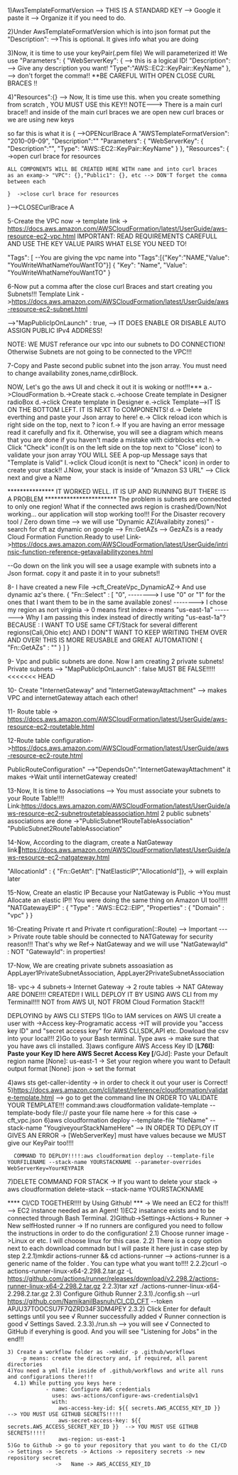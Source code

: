 1)AwsTemplateFormatVersion --> THIS IS A STANDARD KEY --> Google it paste it --> Organize it if you need to do.

2)Under AwsTemplateFormatVersion which is into json format put the "Description": -->This is optional. It gives info what you are doing

3)Now, it is time to use your keyPair(.pem file) We will parameterized it! We use "Parameters": { "WebServerKey": { --> this is a logical ID! "Description": --> Give any description you want! "Type":"AWS::EC2::KeyPair::KeyName" }, --> don't forget the comma!! **BE CAREFUL WITH OPEN CLOSE CURL BRACES !!

4)"Resources":{} --> Now, It is time use this. when you create something from scratch , YOU MUST USE this KEY!! NOTE---> There is a main curl brace!! and inside of the main curl braces we are open new curl braces or we are using new keys

so far this is what it is { -->OPENcurlBrace A "AWSTemplateFormatVersion": "2010-09-09", "Description":"" "Parameters": { "WebServerKey": { "Description":"", "Type": "AWS::EC2::KeyPair::KeyName" } }, "Resources": { ->open curl brace for resources

    ALL COMPONENTS WILL BE CREATED HERE WITH name and into curl braces 
    as an examp-> "VPC": {},"Public1": {}, etc --> DON'T forget the comma between each 
    
    }  ->close curl brace for resources
}-->CLOSECurlBrace A

5-Create the VPC now -> template link -> https://docs.aws.amazon.com/AWSCloudFormation/latest/UserGuide/aws-resource-ec2-vpc.html
IMPORTANT: READ REQUIREMENTS CAREFULL AND USE THE KEY VALUE PAIRS WHAT ELSE YOU NEED TO!

"Tags": [
--You are giving the vpc name into "Tags":[{"Key":"NAME,"Value": "YouWriteWhatNameYouWantTO"}] { "Key": "Name", "Value": "YouWriteWhatNameYouWantTO" }

6-Now put a comma after the close curl Braces and start creating you Subnets!!!
Template Link ->https://docs.aws.amazon.com/AWSCloudFormation/latest/UserGuide/aws-resource-ec2-subnet.html

-->"MapPublicIpOnLaunch" : true, --> IT DOES ENABLE OR DISABLE AUTO ASSIGN PUBLIC IPv4 ADDRESS!

NOTE: WE MUST referance our vpc into our subnets to DO CONNECTION! Otherwise Subnets are not going to be connected to the VPC!!!

7-Copy and Paste second public subnet into the json array. You must need to change availability zones,name,cdirBlock.

NOW, Let's go the aws UI and check it out it is woking or not!!!*** a.->CloudFormation b.->Create stack c.->choose Create template in Designer radioBox d.->click Create template in Designer e.->click Template-->IT IS ON THE BOTTOM LEFT. IT IS NEXT To COMPONENTS! d.-> Delete everthing and paste your Json array to here! e.-> Click reload icon which is right side on the top, next to ? icon f.-> If you are having an error message read it carefully and fix it. Otherwise, you will see a diagram which means that you are done if you haven't made a mistake with cidrblocks etc! h.-> Click "Check" icon(It is on the left side on the top next to "Close" icon) to validate your json array YOU WILL SEE A pop-up Message says that "Template is Valid" I.->click Cloud icon(it is next to "Check" icon) in order to create your stack!! J.Now, your stack is inside of "Amazon S3 URL" --> Click next and give a Name

*************** IT WORKED WELL. IT IS UP AND RUNNING BUT THERE IS A PROBLEM *********************** The problem is subnets are connected to only one region! What if the connected aws region is crashed/Down/Not working... our application will stop working too!!! For the Disaster recovery tool / Zero down time --> we will use "Dynamic AZ(Availabity zones)" -search for cft az dynamic on google --> Fn::GetAZs --> GezAZs is a ready Cloud Formation Function.Ready to use! Link->https://docs.aws.amazon.com/AWSCloudFormation/latest/UserGuide/intrinsic-function-reference-getavailabilityzones.html

--Go down on the link you will see a usage example with subnets into a Json format. copy it and paste it in to your subnets!!

8- I have created a new File ->cft_CreateVpc_DynamicAZ-> And use dynamic az's there. { "Fn::Select" : [ "0", --------> I use "0" or "1" for the ones that I want them to be in the same available zones! --------> I chose my region as nort virginia -> 0 means first index-> means "us-east-1a" --------> Why I am passing this index instead of directly writing "us-east-1a"? BECAUSE : I WANT TO USE same CFT/Stack for several different regions(Cali,Ohio etc) AND I DON"T WANT TO KEEP WRITING THEM OVER AND OVER! THIS IS MORE REUSABLE and GREAT AUTOMATION! { "Fn::GetAZs" : "" } ] }

9- Vpc and public subnets are done. Now I am creating 2 private subnets!
Private subnets --> "MapPublicIpOnLaunch" : false MUST BE FALSE!!!!! <<<<<<< HEAD

10- Create "InternetGateway" and "InternetGatewayAttachment" --> makes VPC and internetGateway attach each other!

11- Route table -> https://docs.aws.amazon.com/AWSCloudFormation/latest/UserGuide/aws-resource-ec2-routetable.html

12-Route table configuration->https://docs.aws.amazon.com/AWSCloudFormation/latest/UserGuide/aws-resource-ec2-route.html

PublicRouteConfiguration" -->"DependsOn":"InternetGatewayAttachment" it makes ->Wait until internetGateway created!

13-Now, It is time to Associations --> You must associate your subnets to your Route Table!!!! Link:https://docs.aws.amazon.com/AWSCloudFormation/latest/UserGuide/aws-resource-ec2-subnetroutetableassociation.html 2 public subnets' associations are done ->"PublicSubnet1RouteTableAssociation" "PublicSubnet2RouteTableAssociation"

14-Now, According to the diagram, create a NatGateway link🔗https://docs.aws.amazon.com/AWSCloudFormation/latest/UserGuide/aws-resource-ec2-natgateway.html

"AllocationId" : { "Fn::GetAtt": ["NatElasticIP","AllocationId"]}, -> will explain later

15-Now, Create an elastic IP Because your NatGateway is Public ->You must Allocate an elastic IP!! You were doing the same thing on Amazon UI too!!!!!
"NATGatewayEIP" : { "Type" : "AWS::EC2::EIP", "Properties" : { "Domain" : "vpc" } }

16-Creating Private rt and Private rt configuration(::Route) --> Important ---> Private route table should be connected to NATGateway for security reason!!! That's why we Ref-> NatGateway and  we will use "NatGatewayId" : NOT "GatewayId": in properties!

17-Now, We are creating private subnets assoasiation  as AppLayer1PrivateSubnetAssociation, AppLayer2PrivateSubnetAssociation

18- vpc-> 4 subnets-> Internet Gateway -> 2 route tables -> NAT GAteway ARE DONE!!!! CREATED!!
   I WILL DEPLOY IT BY USING AWS CLI from my Terminal!!!! NOT from AWS UI, NOT FROM Cloud Formation Stack!!!

   DEPLOYING by AWS CLI STEPS
   1)Go to IAM services on AWS UI create a user with ->Access key-Programatic access ->IT will provide you "access key ID" and "secret access key" for AWS CLI,SDK,API etc. Dowload the csv into your local!!!
   2)Go to your Bash terminal. Type aws -> make sure that you have aws cli installed.
   3)aws configure
       AWS Access Key ID [****************L76I]: Paste your Key ID here
       AWS Secret Access Key [****************/GJd]: Paste your 
       Default region name [None]: us-east-1  -> Set your region where you want to
       Default output format [None]: json     -> set the format

   4)aws sts get-caller-identity -> in order to check it out your user is Correct!
   5)https://docs.aws.amazon.com/cli/latest/reference/cloudformation/validate-template.html  --> go to get the command line IN ORDER TO VALIDATE YOUR TEMPLATE!!! 
    command:aws cloudformation validate-template --template-body file:// paste your file name here -> for this case -> cft_vpc.json
   6)aws cloudformation deploy --template-file "fileName" --stack-name "YougiveyourStackNameHere"   --> IN ORDER TO DEPLOY 
      IT GIVES AN ERROR -> [WebServerKey] must have values because we MUST give our KeyPair too!!!!

      COMMAND TO DEPLOY!!!!:aws cloudformation deploy --template-file YOURFILENAME --stack-name YOURSTACKNAME --parameter-overrides WebServerKey=YourKEYPAIR
   7)DELETE COMMAND FOR STACK -> If you want to delete your stack -> aws cloudformation delete-stack --stack-name YOURSTACKNAME 

**** CI/CD TOGETHER!!!! by Using Github! *** -> We need an EC2 for this!!! --> EC2 instance needed as an Agent!
    1)EC2 insatance exists and to be connected through Bash Terminal. 
    2)Github->Settings->Actions-> Runner -> New selfHosted runner -> If no runners are configured you need to follow the instructions in order to do the configuration!
      2.1) Choose runner image ->Linux or etc. I will choose linux for this case.
      2.2) There is a copy option next to each download commadn but I will paste it here just in case step by step
          2.2.1)mkdir actions-runner && cd actions-runner                  --> actions-runner is a generic name of the folder . You can type what you want to!!!!
          2.2.2)curl -o actions-runner-linux-x64-2.298.2.tar.gz -L https://github.com/actions/runner/releases/download/v2.298.2/actions-runner-linux-x64-2.298.2.tar.gz
          2.2.3)tar xzf ./actions-runner-linux-x64-2.298.2.tar.gz
      2.3) Configure Github Runner
         2.3.1)./config.sh --url https://github.com/NamikanilBasnuh/CI_CD_CFT --token APJU37TOOCSU7F7QZRD34F3DM4PEY 
         2.3.2) Click Enter for default settings until you see
               √ Runner successfully added
               √ Runner connection is good
               √ Settings Saved.
         2.3.3)./run.sh   --> you will see √ Connected to GitHub if everyhing is good. And you will see "Listening for Jobs" in the end!!!

    3) Create a workflow folder as ->mkdir -p .github/workflows
        -p means: create the directory and, if required, all parent directories
    4)You need a yml file inside of .github/workflows and write all runs and configurations there!!!
      4.1) While putting you keys here :
                - name: Configure AWS credentials
                  uses: aws-actions/configure-aws-credentials@v1
                  with:
                    aws-access-key-id: ${{ secrets.AWS_ACCESS_KEY_ID }}             --> YOU MUST USE GITHUB SECRETS!!!!!
                    aws-secret-access-key: ${{ secrets.AWS_ACCESS_SECRET_KEY_ID }}  --> YOU MUST USE GITHUB SECRETS!!!!!
                    aws-region: us-east-1
    5)Go to Github -> go to your repository that you want to do the CI/CD -> Settings -> Secrets -> Actions -> repositery secrets -> new repository secret
                   ->   Name -> AWS_ACCESS_KEY_ID